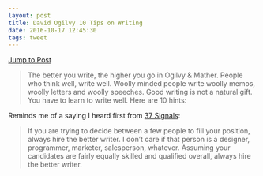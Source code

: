 ```yaml
---
layout: post
title: David Ogilvy 10 Tips on Writing
date: 2016-10-17 12:45:30
tags: tweet
---
```

[Jump to Post][1]

> The better you write, the higher you go in Ogilvy & Mather. People who think well, write well. Woolly minded people write woolly memos, woolly letters and woolly speeches. Good writing is not a natural gift. You have to learn to write well. Here are 10 hints:

Reminds me of a saying I heard first from [37 Signals][2]:

> If you are trying to decide between a few people to fill your position, always hire the better writer. I don’t care if that person is a designer, programmer, marketer, salesperson, whatever. Assuming your candidates are fairly equally skilled and qualified overall, always hire the better writer.


[1]:	https://www.farnamstreetblog.com/2013/06/david-ogilvy-10-tips-on-writing/
[2]:	https://signalvnoise.com/archives2/hiring_tip.php
